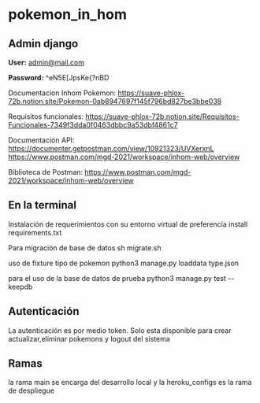 # pokemon_in_hom

## Admin django

**User:** admin@mail.com

**Password:** ^eN5E[JpsKe{?nBD

[](https://pokemon-inhom.herokuapp.com/admin/)

Documentacion Inhom Pokemon: https://suave-phlox-72b.notion.site/Pokemon-0ab8947697f145f796bd827be3bbe038  

Requisitos funcionales: https://suave-phlox-72b.notion.site/Requisitos-Funcionales-7349f3dda0f0463dbbc9a53dbf4861c7

Documentación API: https://documenter.getpostman.com/view/10921323/UVXerxnL
https://www.postman.com/mgd-2021/workspace/inhom-web/overview

Biblioteca de Postman: https://www.postman.com/mgd-2021/workspace/inhom-web/overview


## En la terminal 
Instalación de requerimientos  con su entorno virtual de preferencia  install requirements.txt  

Para migración de base de datos  sh migrate.sh  

uso de fixture  tipo de pokemon  python3 manage.py  loaddata type.json  

para el uso de la base de datos de prueba  python3 manage.py  test --keepdb

## Autenticación
La autenticación es por medio token. Solo esta disponible para crear actualizar,eliminar pokemons y logout del sistema


## Ramas
la rama main se encarga del desarrollo local y la heroku_configs  es la rama de despliegue
